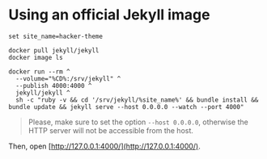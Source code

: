 # Using an official Jekyll image

```Batchfile
set site_name=hacker-theme

docker pull jekyll/jekyll
docker image ls

docker run --rm ^
  --volume="%CD%:/srv/jekyll" ^
  --publish 4000:4000 ^
  jekyll/jekyll ^
  sh -c "ruby -v && cd '/srv/jekyll/%site_name%' && bundle install && bundle update && jekyll serve --host 0.0.0.0 --watch --port 4000"
```

> Please, make sure to set the option `--host 0.0.0.0`, otherwise the HTTP server will not be accessible from the host.

Then, open [http://127.0.0.1:4000/](http://127.0.0.1:4000/).

